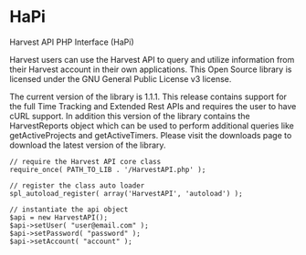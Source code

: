 HaPi
====

Harvest API PHP Interface (HaPi)

Harvest users can use the Harvest API to query and utilize information from their Harvest account in their own applications.  This Open Source library is licensed under the GNU General Public License v3 license.

The current version of the library is 1.1.1. This release contains support for the full Time Tracking and Extended Rest APIs and requires the user to have cURL support. In addition this version of the library contains the HarvestReports object which can be used to perform additional queries like getActiveProjects and getActiveTimers. Please visit the downloads page to download the latest version of the library.

    // require the Harvest API core class 
    require_once( PATH_TO_LIB . '/HarvestAPI.php' );
    
    // register the class auto loader 
    spl_autoload_register( array('HarvestAPI', 'autoload') );
    
    // instantiate the api object 
    $api = new HarvestAPI(); 
    $api->setUser( "user@email.com" ); 
    $api->setPassword( "password" ); 
    $api->setAccount( "account" ); 